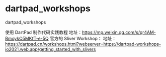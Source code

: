 # dartpad_workshops
dartpad_workshops

使用 DartPad 制作代码实践教程
地址：https://mp.weixin.qq.com/s/qr4AM-BmoykO5MKfT-e-5Q
官方的 Sliver Workshop：
地址：https://dartpad.cn/workshops.html?webserver=https://dartpad-workshops-io2021.web.app/getting_started_with_slivers
